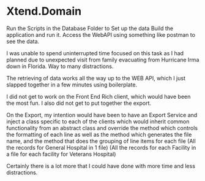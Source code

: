 # Xtend.Domain
Run the Scripts in the Database Folder to Set up the data
Build the application and run it.
Access the WebAPI using something like postman to see the data.

I was unable to spend uninterrupted time focused on this task as I had planned due to unexpected visit from family evacuating from
Hurricane Irma down in Florida.  Way to many distractions.

The retrieving of data works all the way up to the WEB API, which I just slapped together in a few minutes using boilerplate.

I did not get to work on the Front End Rich client, which would have been the most fun.
I also did not get to put together the export.

On the Export, my intention would have been to have an Export Service and inject a class specific to each of the clients which would 
inherit common functionality from an abstract class and override the method which controls the formatting of each line as well as the 
method which generates the file name, and the method that does the grouping of line items for each file 
(All the records for General Hospital in 1 file) (All the records for each Facility in a file for each facility for Veterans Hospital)

Certainly there is a lot more that I could have done with more time and less distractions.



